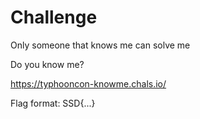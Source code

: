 # Challenge
Only someone that knows me can solve me

Do you know me?

https://typhooncon-knowme.chals.io/

Flag format: SSD{...}